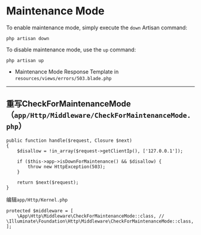 # Maintenance Mode

To enable maintenance mode, simply execute the `down` Artisan command:

```
php artisan down
```

To disable maintenance mode, use the `up` command:

```
php artisan up
```

* Maintenance Mode Response Template in `resources/views/errors/503.blade.php`

---

## 重写CheckForMaintenanceMode（`app/Http/Middleware/CheckForMaintenanceMode.php`）

```
public function handle($request, Closure $next)
{
    $disallow = !in_array($request->getClientIp(), ['127.0.0.1']);

    if ($this->app->isDownForMaintenance() && $disallow) {
        throw new HttpException(503);
    }

    return $next($request);
}
```

编辑`app/Http/Kernel.php`

```
protected $middleware = [
    \App\Http\Middleware\CheckForMaintenanceMode::class, // \Illuminate\Foundation\Http\Middleware\CheckForMaintenanceMode::class,
];
```
